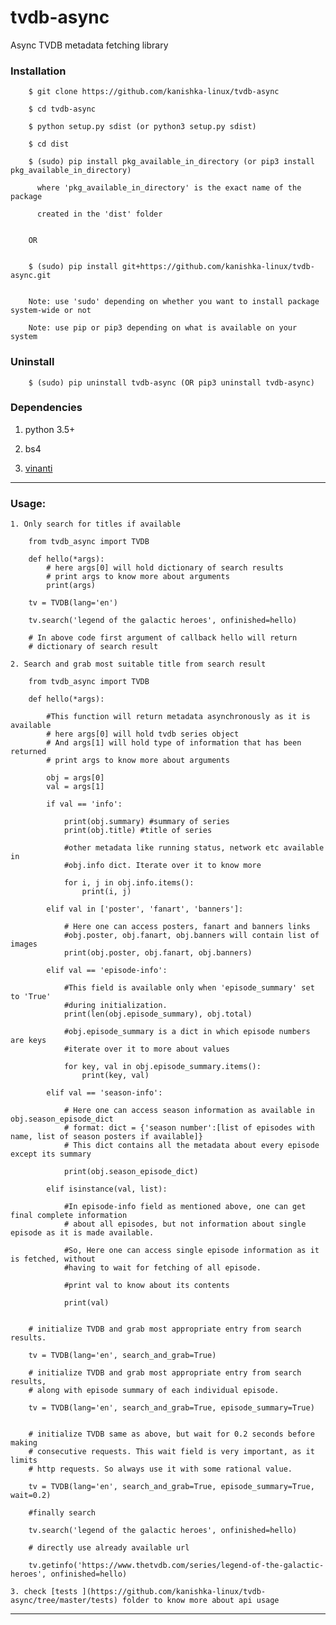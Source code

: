 # tvdb-async

Async TVDB metadata fetching library

### Installation
        
		$ git clone https://github.com/kanishka-linux/tvdb-async
        
		$ cd tvdb-async
        
		$ python setup.py sdist (or python3 setup.py sdist)
        
		$ cd dist
        
		$ (sudo) pip install pkg_available_in_directory (or pip3 install pkg_available_in_directory) 
        
          where 'pkg_available_in_directory' is the exact name of the package
          
          created in the 'dist' folder
          
        
        OR
        
        
        $ (sudo) pip install git+https://github.com/kanishka-linux/tvdb-async.git
        
        
        Note: use 'sudo' depending on whether you want to install package system-wide or not
        
        Note: use pip or pip3 depending on what is available on your system
			
### Uninstall
		
		$ (sudo) pip uninstall tvdb-async (OR pip3 uninstall tvdb-async)
		

### Dependencies

1. python 3.5+

2. bs4

3. [vinanti](https://github.com/kanishka-linux/vinanti)

----------

### Usage:
    
    1. Only search for titles if available
        
        from tvdb_async import TVDB
    
        def hello(*args):
            # here args[0] will hold dictionary of search results
            # print args to know more about arguments
            print(args) 
            
        tv = TVDB(lang='en')
        
        tv.search('legend of the galactic heroes', onfinished=hello)
        
        # In above code first argument of callback hello will return
        # dictionary of search result
            
    2. Search and grab most suitable title from search result
        
        from tvdb_async import TVDB
    
        def hello(*args):
        
            #This function will return metadata asynchronously as it is available
            # here args[0] will hold tvdb series object
            # And args[1] will hold type of information that has been returned
            # print args to know more about arguments
            
            obj = args[0] 
            val = args[1]
            
            if val == 'info':
            
                print(obj.summary) #summary of series
                print(obj.title) #title of series
                
                #other metadata like running status, network etc available in
                #obj.info dict. Iterate over it to know more
                
                for i, j in obj.info.items():
                    print(i, j)
                    
            elif val in ['poster', 'fanart', 'banners']:
            
                # Here one can access posters, fanart and banners links
                #obj.poster, obj.fanart, obj.banners will contain list of images
                print(obj.poster, obj.fanart, obj.banners)
                
            elif val == 'episode-info':
            
                #This field is available only when 'episode_summary' set to 'True'
                #during initialization. 
                print(len(obj.episode_summary), obj.total)
                
                #obj.episode_summary is a dict in which episode numbers are keys
                #iterate over it to more about values
                
                for key, val in obj.episode_summary.items():
                    print(key, val)
                
            elif val == 'season-info':
            
                # Here one can access season information as available in obj.season_episode_dict
                # format: dict = {'season number':[list of episodes with name, list of season posters if available]}
                # This dict contains all the metadata about every episode except its summary
                
                print(obj.season_episode_dict)
            
            elif isinstance(val, list):
            
                #In episode-info field as mentioned above, one can get final complete information
                # about all episodes, but not information about single episode as it is made available.
                
                #So, Here one can access single episode information as it is fetched, without 
                #having to wait for fetching of all episode.
                
                #print val to know about its contents
                
                print(val)
            
        
        # initialize TVDB and grab most appropriate entry from search results.
        
        tv = TVDB(lang='en', search_and_grab=True) 
        
        # initialize TVDB and grab most appropriate entry from search results,
        # along with episode summary of each individual episode.
        
        tv = TVDB(lang='en', search_and_grab=True, episode_summary=True)
        
        
        # initialize TVDB same as above, but wait for 0.2 seconds before making
        # consecutive requests. This wait field is very important, as it limits
        # http requests. So always use it with some rational value.
        
        tv = TVDB(lang='en', search_and_grab=True, episode_summary=True, wait=0.2)
        
        #finally search 
        
        tv.search('legend of the galactic heroes', onfinished=hello)
        
        # directly use already available url
        
        tv.getinfo('https://www.thetvdb.com/series/legend-of-the-galactic-heroes', onfinished=hello)
        
    3. check [tests ](https://github.com/kanishka-linux/tvdb-async/tree/master/tests) folder to know more about api usage
        
----------


